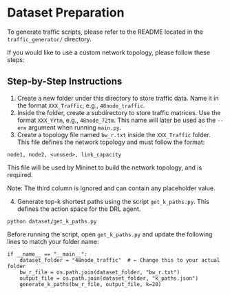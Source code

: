 # Dataset Preparation

To generate traffic scripts, please refer to the README located in the `traffic_generator/` directory.

If you would like to use a custom network topology, please follow these steps:

## Step-by-Step Instructions

1. Create a new folder under this directory to store traffic data.
Name it in the format `XXX_Traffic`, e.g., `48node_traffic`.
2. Inside the folder, create a subdirectory to store traffic matrices.
Use the format `XXX_YYtm`, e.g., `48node_72tm`.
This name will later be used as the `--env` argument when running `main.py`.
3. Create a topology file named `bw_r.txt` inside the `XXX_Traffic` folder.
This file defines the network topology and must follow the format:

```
node1, node2, <unused>, link_capacity
```
This file will be used by Mininet to build the network topology, and is required.

Note: The third column is ignored and can contain any placeholder value.

4. Generate top-k shortest paths using the script `get_k_paths.py`.
This defines the action space for the DRL agent.

```
python dataset/get_k_paths.py
```

Before running the script, open `get_k_paths.py` and update the following lines to match your folder name:

```
if __name__ == "__main__":
    dataset_folder = "48node_traffic"  # ← Change this to your actual folder
    bw_r_file = os.path.join(dataset_folder, "bw_r.txt")
    output_file = os.path.join(dataset_folder, "k_paths.json")
    generate_k_paths(bw_r_file, output_file, k=20)
```